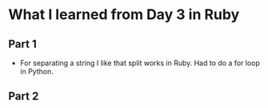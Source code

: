 # What I learned from Day 3 in Ruby

## Part 1
- For separating a string I like that split works in Ruby. Had to do a for loop in Python.


## Part 2
